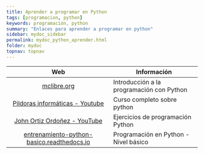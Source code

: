 ```yaml
---
title: Aprender a programar en Python
tags: [programacion, python]
keywords: programación, python
summary: "Enlaces para aprender a programar en python"
sidebar: mydoc_sidebar
permalink: mydoc_python_aprender.html
folder: mydoc
topnav: topnav
---
```


| Web | Información
|-------|--------
| <center><a href="https://www.mclibre.org/consultar/python/index.html">mclibre.org</a></center> | Introducción a la programación con Python
| <center><a href="https://www.youtube.com/watch?v=G2FCfQj-9ig&list=PLU8oAlHdN5BlvPxziopYZRd55pdqFwkeS">Pildoras informáticas - Youtube</a></center> | Curso completo sobre python
| <center><a href="https://www.youtube.com/watch?v=MUq8qSJludg&list=PL2PZw96yQChwiVWeHugpor4Dre_tt7uq7">John Ortiz Ordoñez - YouTube</a></center> | Ejercicios de programación Python
| <center><a href="https://entrenamiento-python-basico.readthedocs.io/es/latest/index.html">entrenamiento-python-basico.readthedocs.io</a></center> | Programación en Python - Nivel básico



